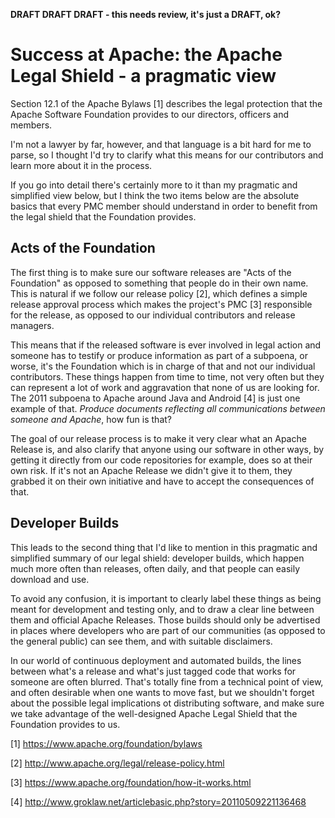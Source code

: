 **DRAFT DRAFT DRAFT - this needs review, it's just a DRAFT, ok?**

Success at Apache: the Apache Legal Shield - a pragmatic view
========

Section 12.1 of the Apache Bylaws [1] describes the legal protection that the Apache Software Foundation provides to our directors, officers and members. 

I'm not a lawyer by far, however, and that language is a bit hard for me to parse, so I thought I'd try to clarify what this means for our contributors and learn more about it in the process.

If you go into detail there's certainly more to it than my pragmatic and simplified view below, but I think the two items below are the absolute basics that every PMC member should understand in order to benefit from the legal shield that the Foundation provides.

Acts of the Foundation
------
The first thing is to make sure our software releases are "Acts of the Foundation" as opposed to something that people do in their own name. This is natural if we follow our release policy [2], which defines a simple release approval process which makes the project's PMC [3] responsible for the release, as opposed to our individual contributors and release managers. 

This means that if the released software is ever involved in legal action and someone has to testify or produce information as part of a subpoena, or worse, it's the Foundation which is in charge of that and not our individual contributors. These things happen from time to time, not very often but they can represent a lot of work and aggravation that none of us are looking for. The 2011 subpoena to Apache around Java and Android [4] is just one example of that. _Produce documents reflecting all communications between someone and Apache_, how fun is that?

The goal of our release process is to make it very clear what an Apache Release is, and also clarify that anyone using our software in other ways, by getting it directly from our code repositories for example, does so at their own risk. If it's not an Apache Release we didn't give it to them, they grabbed it on their own initiative and have to accept the consequences of that.

Developer Builds
-----
This leads to the second thing that I'd like to mention in this pragmatic and simplified summary of our legal shield: developer builds, which happen much more often than releases, often daily, and that people can easily download and use.

To avoid any confusion, it is important to clearly label these things as being meant for development and testing only, and to draw a clear line between them and official Apache Releases. Those builds should only be advertised in places where developers who are part of our communities (as opposed to the general public) can see them, and with suitable disclaimers.

In our world of continuous deployment and automated builds, the lines between what's a release and what's just tagged code that works for someone are often blurred. That's totally fine from a technical point of view, and often desirable when one wants to move fast, but we shouldn't forget about the possible legal implications ot distributing software, and make sure we take advantage of the well-designed Apache Legal Shield that the Foundation provides to us.

[1] https://www.apache.org/foundation/bylaws

[2] http://www.apache.org/legal/release-policy.html

[3] https://www.apache.org/foundation/how-it-works.html

[4] http://www.groklaw.net/articlebasic.php?story=20110509221136468
